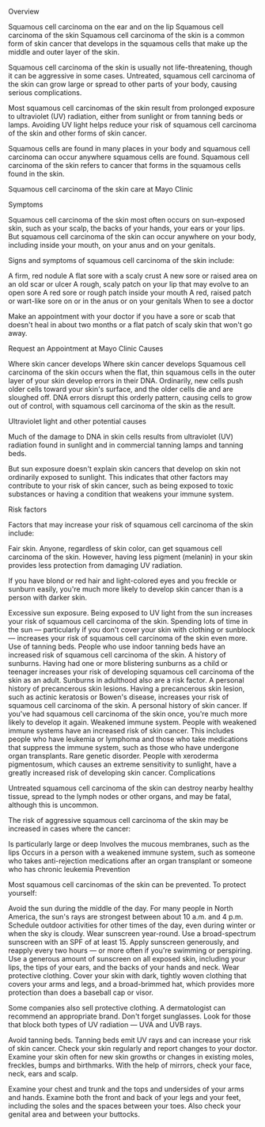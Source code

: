 Overview

Squamous cell carcinoma on the ear and on the lip 
Squamous cell carcinoma of the skin
Squamous cell carcinoma of the skin is a common form of skin cancer that develops in the squamous cells that make up the middle and outer layer of the skin.

Squamous cell carcinoma of the skin is usually not life-threatening, though it can be aggressive in some cases. Untreated, squamous cell carcinoma of the skin can grow large or spread to other parts of your body, causing serious complications.

Most squamous cell carcinomas of the skin result from prolonged exposure to ultraviolet (UV) radiation, either from sunlight or from tanning beds or lamps. Avoiding UV light helps reduce your risk of squamous cell carcinoma of the skin and other forms of skin cancer.

Squamous cells are found in many places in your body and squamous cell carcinoma can occur anywhere squamous cells are found. Squamous cell carcinoma of the skin refers to cancer that forms in the squamous cells found in the skin.

Squamous cell carcinoma of the skin care at Mayo Clinic

Symptoms

Squamous cell carcinoma of the skin most often occurs on sun-exposed skin, such as your scalp, the backs of your hands, your ears or your lips. But squamous cell carcinoma of the skin can occur anywhere on your body, including inside your mouth, on your anus and on your genitals.

Signs and symptoms of squamous cell carcinoma of the skin include:

A firm, red nodule
A flat sore with a scaly crust
A new sore or raised area on an old scar or ulcer
A rough, scaly patch on your lip that may evolve to an open sore
A red sore or rough patch inside your mouth
A red, raised patch or wart-like sore on or in the anus or on your genitals
When to see a doctor

Make an appointment with your doctor if you have a sore or scab that doesn't heal in about two months or a flat patch of scaly skin that won't go away.

Request an Appointment at Mayo Clinic
Causes

Where skin cancer develops 
Where skin cancer develops
Squamous cell carcinoma of the skin occurs when the flat, thin squamous cells in the outer layer of your skin develop errors in their DNA. Ordinarily, new cells push older cells toward your skin's surface, and the older cells die and are sloughed off. DNA errors disrupt this orderly pattern, causing cells to grow out of control, with squamous cell carcinoma of the skin as the result.

Ultraviolet light and other potential causes

Much of the damage to DNA in skin cells results from ultraviolet (UV) radiation found in sunlight and in commercial tanning lamps and tanning beds.

But sun exposure doesn't explain skin cancers that develop on skin not ordinarily exposed to sunlight. This indicates that other factors may contribute to your risk of skin cancer, such as being exposed to toxic substances or having a condition that weakens your immune system.

Risk factors

Factors that may increase your risk of squamous cell carcinoma of the skin include:

Fair skin. Anyone, regardless of skin color, can get squamous cell carcinoma of the skin. However, having less pigment (melanin) in your skin provides less protection from damaging UV radiation.

If you have blond or red hair and light-colored eyes and you freckle or sunburn easily, you're much more likely to develop skin cancer than is a person with darker skin.

Excessive sun exposure. Being exposed to UV light from the sun increases your risk of squamous cell carcinoma of the skin. Spending lots of time in the sun — particularly if you don't cover your skin with clothing or sunblock — increases your risk of squamous cell carcinoma of the skin even more.
Use of tanning beds. People who use indoor tanning beds have an increased risk of squamous cell carcinoma of the skin.
A history of sunburns. Having had one or more blistering sunburns as a child or teenager increases your risk of developing squamous cell carcinoma of the skin as an adult. Sunburns in adulthood also are a risk factor.
A personal history of precancerous skin lesions. Having a precancerous skin lesion, such as actinic keratosis or Bowen's disease, increases your risk of squamous cell carcinoma of the skin.
A personal history of skin cancer. If you've had squamous cell carcinoma of the skin once, you're much more likely to develop it again.
Weakened immune system. People with weakened immune systems have an increased risk of skin cancer. This includes people who have leukemia or lymphoma and those who take medications that suppress the immune system, such as those who have undergone organ transplants.
Rare genetic disorder. People with xeroderma pigmentosum, which causes an extreme sensitivity to sunlight, have a greatly increased risk of developing skin cancer.
Complications

Untreated squamous cell carcinoma of the skin can destroy nearby healthy tissue, spread to the lymph nodes or other organs, and may be fatal, although this is uncommon.

The risk of aggressive squamous cell carcinoma of the skin may be increased in cases where the cancer:

Is particularly large or deep
Involves the mucous membranes, such as the lips
Occurs in a person with a weakened immune system, such as someone who takes anti-rejection medications after an organ transplant or someone who has chronic leukemia
Prevention

Most squamous cell carcinomas of the skin can be prevented. To protect yourself:

Avoid the sun during the middle of the day. For many people in North America, the sun's rays are strongest between about 10 a.m. and 4 p.m. Schedule outdoor activities for other times of the day, even during winter or when the sky is cloudy.
Wear sunscreen year-round. Use a broad-spectrum sunscreen with an SPF of at least 15. Apply sunscreen generously, and reapply every two hours — or more often if you're swimming or perspiring. Use a generous amount of sunscreen on all exposed skin, including your lips, the tips of your ears, and the backs of your hands and neck.
Wear protective clothing. Cover your skin with dark, tightly woven clothing that covers your arms and legs, and a broad-brimmed hat, which provides more protection than does a baseball cap or visor.

Some companies also sell protective clothing. A dermatologist can recommend an appropriate brand. Don't forget sunglasses. Look for those that block both types of UV radiation — UVA and UVB rays.

Avoid tanning beds. Tanning beds emit UV rays and can increase your risk of skin cancer.
Check your skin regularly and report changes to your doctor. Examine your skin often for new skin growths or changes in existing moles, freckles, bumps and birthmarks. With the help of mirrors, check your face, neck, ears and scalp.

Examine your chest and trunk and the tops and undersides of your arms and hands. Examine both the front and back of your legs and your feet, including the soles and the spaces between your toes. Also check your genital area and between your buttocks.